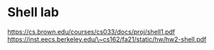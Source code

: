 # Shell lab
https://cs.brown.edu/courses/cs033/docs/proj/shell1.pdf
https://inst.eecs.berkeley.edu/\~cs162/fa21/static/hw/hw2-shell.pdf
